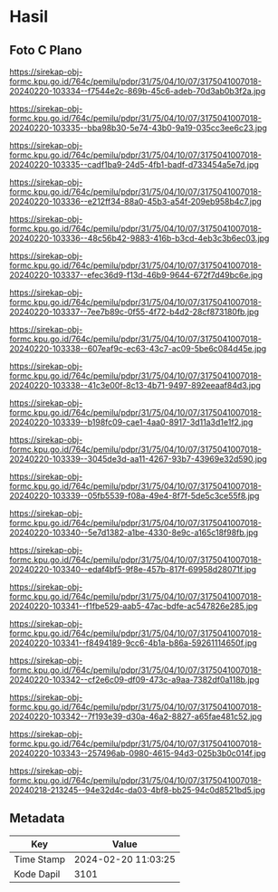 # Hasil

## Foto C Plano

https://sirekap-obj-formc.kpu.go.id/764c/pemilu/pdpr/31/75/04/10/07/3175041007018-20240220-103334--f7544e2c-869b-45c6-adeb-70d3ab0b3f2a.jpg

https://sirekap-obj-formc.kpu.go.id/764c/pemilu/pdpr/31/75/04/10/07/3175041007018-20240220-103335--bba98b30-5e74-43b0-9a19-035cc3ee6c23.jpg

https://sirekap-obj-formc.kpu.go.id/764c/pemilu/pdpr/31/75/04/10/07/3175041007018-20240220-103335--cadf1ba9-24d5-4fb1-badf-d733454a5e7d.jpg

https://sirekap-obj-formc.kpu.go.id/764c/pemilu/pdpr/31/75/04/10/07/3175041007018-20240220-103336--e212ff34-88a0-45b3-a54f-209eb958b4c7.jpg

https://sirekap-obj-formc.kpu.go.id/764c/pemilu/pdpr/31/75/04/10/07/3175041007018-20240220-103336--48c56b42-9883-416b-b3cd-4eb3c3b6ec03.jpg

https://sirekap-obj-formc.kpu.go.id/764c/pemilu/pdpr/31/75/04/10/07/3175041007018-20240220-103337--efec36d9-f13d-46b9-9644-672f7d49bc6e.jpg

https://sirekap-obj-formc.kpu.go.id/764c/pemilu/pdpr/31/75/04/10/07/3175041007018-20240220-103337--7ee7b89c-0f55-4f72-b4d2-28cf873180fb.jpg

https://sirekap-obj-formc.kpu.go.id/764c/pemilu/pdpr/31/75/04/10/07/3175041007018-20240220-103338--607eaf9c-ec63-43c7-ac09-5be6c084d45e.jpg

https://sirekap-obj-formc.kpu.go.id/764c/pemilu/pdpr/31/75/04/10/07/3175041007018-20240220-103338--41c3e00f-8c13-4b71-9497-892eeaaf84d3.jpg

https://sirekap-obj-formc.kpu.go.id/764c/pemilu/pdpr/31/75/04/10/07/3175041007018-20240220-103339--b198fc09-cae1-4aa0-8917-3d11a3d1e1f2.jpg

https://sirekap-obj-formc.kpu.go.id/764c/pemilu/pdpr/31/75/04/10/07/3175041007018-20240220-103339--3045de3d-aa11-4267-93b7-43969e32d590.jpg

https://sirekap-obj-formc.kpu.go.id/764c/pemilu/pdpr/31/75/04/10/07/3175041007018-20240220-103339--05fb5539-f08a-49e4-8f7f-5de5c3ce55f8.jpg

https://sirekap-obj-formc.kpu.go.id/764c/pemilu/pdpr/31/75/04/10/07/3175041007018-20240220-103340--5e7d1382-a1be-4330-8e9c-a165c18f98fb.jpg

https://sirekap-obj-formc.kpu.go.id/764c/pemilu/pdpr/31/75/04/10/07/3175041007018-20240220-103340--edaf4bf5-9f8e-457b-817f-69958d28071f.jpg

https://sirekap-obj-formc.kpu.go.id/764c/pemilu/pdpr/31/75/04/10/07/3175041007018-20240220-103341--f1fbe529-aab5-47ac-bdfe-ac547826e285.jpg

https://sirekap-obj-formc.kpu.go.id/764c/pemilu/pdpr/31/75/04/10/07/3175041007018-20240220-103341--f8494189-9cc6-4b1a-b86a-59261114650f.jpg

https://sirekap-obj-formc.kpu.go.id/764c/pemilu/pdpr/31/75/04/10/07/3175041007018-20240220-103342--cf2e6c09-df09-473c-a9aa-7382df0a118b.jpg

https://sirekap-obj-formc.kpu.go.id/764c/pemilu/pdpr/31/75/04/10/07/3175041007018-20240220-103342--7f193e39-d30a-46a2-8827-a65fae481c52.jpg

https://sirekap-obj-formc.kpu.go.id/764c/pemilu/pdpr/31/75/04/10/07/3175041007018-20240220-103343--257496ab-0980-4615-94d3-025b3b0c014f.jpg

https://sirekap-obj-formc.kpu.go.id/764c/pemilu/pdpr/31/75/04/10/07/3175041007018-20240218-213245--94e32d4c-da03-4bf8-bb25-94c0d8521bd5.jpg


## Metadata

| Key        | Value               |
| ---------- | ------------------- |
| Time Stamp | 2024-02-20 11:03:25 |
| Kode Dapil | 3101                |



